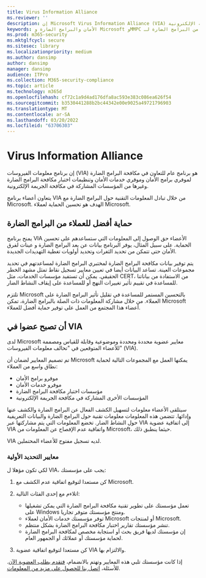 ```yaml
---
title: Virus Information Alliance
ms.reviewer: ''
description: إن Microsoft Virus Information Alliance (VIA) هو برنامج تعاوني لمكافحة البرامج الضارة ل المؤسسات التي تحارب الجريمة الإلكترونية.
keywords: الأمان والبرامج الضارة و Microsoft وMMPC مركز الحماية من البرامج الضارة لـ Microsoft والشركاء والمشاركة والعينات وتبادل الموردين و CSS و alliance و WDSI
ms.prod: m365-security
ms.mktglfcycl: secure
ms.sitesec: library
ms.localizationpriority: medium
ms.author: dansimp
author: dansimp
manager: dansimp
audience: ITPro
ms.collection: M365-security-compliance
ms.topic: article
ms.technology: m365d
ms.openlocfilehash: cf72c1a9d4ad176dfa8ac593e383c086ea626f54
ms.sourcegitcommit: b3530441288b2bc44342e00e9025a49721796903
ms.translationtype: MT
ms.contentlocale: ar-SA
ms.lasthandoff: 03/20/2022
ms.locfileid: "63706303"
---
```

# <a name="virus-information-alliance"></a>Virus Information Alliance

إن برنامج معلومات الفيروسات (VIA) هو برنامج عام للتعاون في مكافحة البرامج الضارة لموفري برامج الأمان وموفري خدمات الأمان وتنظيمات اختبار مكافحة البرامج الضارة وغيرها من المؤسسات المشاركة في مكافحة الجريمة الإلكترونية.

يتعاون أعضاء برنامج VIA من خلال تبادل المعلومات التقنية حول البرامج الضارة مع Microsoft. الهدف هو تحسين الحماية لعملاء Microsoft.

## <a name="better-protection-for-customers-against-malware"></a>حماية أفضل للعملاء من البرامج الضارة

يمنح برنامج VIA الأعضاء حق الوصول إلى المعلومات التي ستساعدهم على تحسين الحماية. على سبيل المثال، يوفر البرنامج بيانات عن بعد البرامج الضارة و عينات لفرق الأمان حتى تتمكن من تحديد الثغرات وتحديد أولويات تغطية التهديدات الجديدة.

يتم توفير بيانات مكافحة البرامج الضارة لمختبري البرامج الضارة لمساعدتهم في تحديد مجموعات العينة. تساعد البيانات أيضا في تعيين معايير تسجيل نقاط تمثل مشهد الخطر الحقيقي. يمكن أن تستفيد مؤسسات الخدمات، مثل CERT، من الاستفادة من بياناتنا للمساعدة في تقييم تأثير تغييرات النهج أو للمساعدة على إيقاف النشاط الضار.

تلتزم Microsoft بالتحسين المستمر للمساعدة في تقليل تأثير البرامج الضارة على العملاء. من خلال مشاركة المعلومات ذات الصلة بالبرامج الضارة، تمكن Microsoft أعضاء هذا المجتمع من العمل على توفير حماية أفضل للعملاء.

## <a name="becoming-a-member-of-via"></a>أن تصبح عضوا في VIA

لدى Microsoft معايير عضوية محددة ومحددة وموضوعية وقابلة للقياس ومصممة للأعضاء المتوقعين في "تحالف معلومات الفيروسات" (VIA).

تم تصميم المعايير لضمان أن Microsoft يمكنها العمل مع المجموعات التالية لحماية نطاق واسع من العملاء:

- موفرو برامج الأمان
- موفرو خدمات الأمان
- مؤسسات اختبار مكافحة البرامج الضارة
- المؤسسات الأخرى المشاركة في مكافحة الجريمة الإلكترونية

سيتلقى الأعضاء معلومات لتسهيل الكشف الفعال عن البرامج الضارة والكشف عنها وإدائها. تتضمن هذه المعلومات معلومات تقنية حول البرامج الضارة والبيانات التعريفية حول النشاط الضار. تخضع المعلومات التي يتم مشاركتها عبر VIA إلى اتفاقية عضوية VIA واتفاقية عدم الإفصاح عن المعلومات من Microsoft، حيثما ينطبق ذلك.

VIA لديه تسجيل مفتوح للأعضاء المحتملين.

### <a name="initial-selection-criteria"></a>معايير التحديد الأولية

لكي تكون مؤهلا ل VIA، يجب على مؤسستك:

1. كن مستعدا لتوقيع اتفاقية عدم الكشف مع Microsoft.

2. اتلاءم مع إحدى الفئات التالية:

    - تعمل مؤسستك على تطوير تقنية مكافحة البرامج الضارة التي يمكن تشغيلها على Windows ومنتج مؤسستك متوفر تجاريا.
    - توفر مؤسستك خدمات الأمان لعملاء Microsoft أو لمنتجات Microsoft.
    - تنشر مؤسستك تقارير اختبار مكافحة البرامج الضارة بشكل منتظم.
    - إن مؤسستك لديها فريق بحث أو استجابة مخصص لمكافحة البرامج الضارة لحماية مؤسستك أو عملائك أو الجمهور العام.

3. كن مستعدا لتوقيع اتفاقية عضوية VIA والالتزام بها.

إذا كانت مؤسستك تلبي هذه المعايير وتهتم بالانضمام، [فتقدم بطلب العضوية الآن](https://www.microsoft.com/wdsi/alliances/apply-alliance-membership). للأسئلة، [اتصل بنا للحصول على مزيد من المعلومات](https://www.microsoft.com/wdsi/alliances/collaboration-inquiry).

